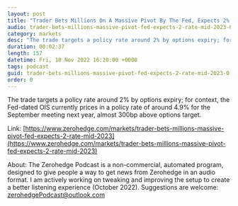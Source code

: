 ```yaml
---
layout: post
title: "Trader Bets Millions On A Massive Pivot By The Fed, Expects 2% Rate By Mid-2023"
audio: trader-bets-millions-massive-pivot-fed-expects-2-rate-mid-2023-0
category: markets
desc: "The trade targets a policy rate around 2% by options expiry; for context, the Fed-dated OIS currently prices in a policy rate of around 4.9% for the September meeting next year, almost 300bp above options target."
duration: 00:02:37
length: 157
datetime: Fri, 18 Nov 2022 16:20:00 +0000
tags: podcast
guid: trader-bets-millions-massive-pivot-fed-expects-2-rate-mid-2023-0
order: 0
---
```

The trade targets a policy rate around 2% by options expiry; for context, the Fed-dated OIS currently prices in a policy rate of around 4.9% for the September meeting next year, almost 300bp above options target.

Link: [https://www.zerohedge.com/markets/trader-bets-millions-massive-pivot-fed-expects-2-rate-mid-2023](https://www.zerohedge.com/markets/trader-bets-millions-massive-pivot-fed-expects-2-rate-mid-2023)

About: The Zerohedge Podcast is a non-commercial, automated program, designed to give people a way to get news from Zerohedge in an audio format.  I am actively working on tweaking and improving the setup to create a better listening experience (October 2022).  Suggestions are welcome: [zerohedgePodcast@outlook.com](mailto:zerohedgePodcast@outlook.com)